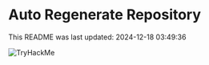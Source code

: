 # Auto Regenerate Repository

This README was last updated: 2024-12-18 03:49:36

 ![TryHackMe](https://tryhackme.com/badge/533634)
